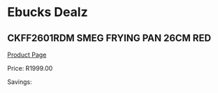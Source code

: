 
# Ebucks Dealz
## CKFF2601RDM SMEG FRYING PAN 26CM RED
[Product Page](https://www.ebucks.com/web/shop/productSelected.do?prodId=1170688758&catId=704983235)

Price: R1999.00

Savings: 


	